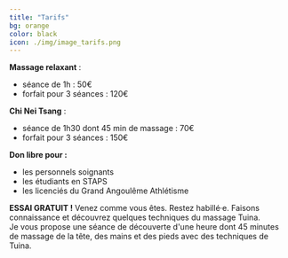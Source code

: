 ```yaml
---
title: "Tarifs"
bg: orange
color: black
icon: ./img/image_tarifs.png
---
```


**Massage relaxant** :
 - séance de 1h : 50€   
 - forfait pour 3 séances : 120€

**Chi Nei Tsang** :
 - séance de 1h30 dont 45 min de massage : 70€  
 - forfait pour 3 séances : 150€

<!--
**tuina** :
 - séance de 2h dont 1h30 de massage : 70€  
 - forfait pour 3 séances : 150€
-->

 **Don libre pour :**
  - les personnels soignants
  - les étudiants en STAPS
  - les licenciés du Grand Angoulême Athlétisme

  **ESSAI GRATUIT !**
  Venez comme vous êtes. Restez habillé·e. Faisons connaissance et découvrez quelques techniques du massage Tuina.  
  Je vous propose une séance de découverte d'une heure dont 45 minutes de massage de la tête, des mains et des pieds avec des techniques de Tuina.

